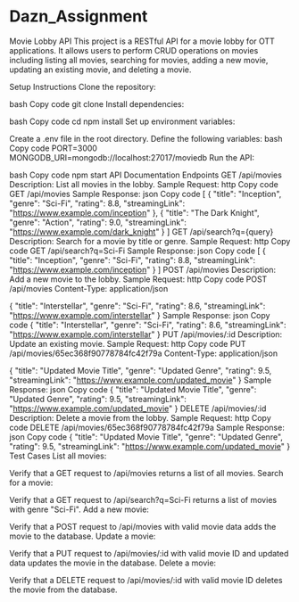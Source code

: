 # Dazn_Assignment 
Movie Lobby API
This project is a RESTful API for a movie lobby for OTT applications. It allows users to perform CRUD operations on movies including listing all movies, searching for movies, adding a new movie, updating an existing movie, and deleting a movie.

Setup Instructions
Clone the repository:

bash
Copy code
git clone <repository-url>
Install dependencies:

bash
Copy code
cd <project-folder>
npm install
Set up environment variables:

Create a .env file in the root directory.
Define the following variables:
bash
Copy code
PORT=3000
MONGODB_URI=mongodb://localhost:27017/moviedb
Run the API:

bash
Copy code
npm start
API Documentation
Endpoints
GET /api/movies
Description: List all movies in the lobby.
Sample Request:
http
Copy code
GET /api/movies
Sample Response:
json
Copy code
[
  {
    "title": "Inception",
    "genre": "Sci-Fi",
    "rating": 8.8,
    "streamingLink": "https://www.example.com/inception"
  },
  {
    "title": "The Dark Knight",
    "genre": "Action",
    "rating": 9.0,
    "streamingLink": "https://www.example.com/dark_knight"
  }
]
GET /api/search?q={query}
Description: Search for a movie by title or genre.
Sample Request:
http
Copy code
GET /api/search?q=Sci-Fi
Sample Response:
json
Copy code
[
  {
    "title": "Inception",
    "genre": "Sci-Fi",
    "rating": 8.8,
    "streamingLink": "https://www.example.com/inception"
  }
]
POST /api/movies
Description: Add a new movie to the lobby.
Sample Request:
http
Copy code
POST /api/movies
Content-Type: application/json

{
  "title": "Interstellar",
  "genre": "Sci-Fi",
  "rating": 8.6,
  "streamingLink": "https://www.example.com/interstellar"
}
Sample Response:
json
Copy code
{
  "title": "Interstellar",
  "genre": "Sci-Fi",
  "rating": 8.6,
  "streamingLink": "https://www.example.com/interstellar"
}
PUT /api/movies/:id
Description: Update an existing movie.
Sample Request:
http
Copy code
PUT /api/movies/65ec368f90778784fc42f79a
Content-Type: application/json

{
  "title": "Updated Movie Title",
  "genre": "Updated Genre",
  "rating": 9.5,
  "streamingLink": "https://www.example.com/updated_movie"
}
Sample Response:
json
Copy code
{
  "title": "Updated Movie Title",
  "genre": "Updated Genre",
  "rating": 9.5,
  "streamingLink": "https://www.example.com/updated_movie"
}
DELETE /api/movies/:id
Description: Delete a movie from the lobby.
Sample Request:
http
Copy code
DELETE /api/movies/65ec368f90778784fc42f79a
Sample Response:
json
Copy code
{
  "title": "Updated Movie Title",
  "genre": "Updated Genre",
  "rating": 9.5,
  "streamingLink": "https://www.example.com/updated_movie"
}
Test Cases
List all movies:

Verify that a GET request to /api/movies returns a list of all movies.
Search for a movie:

Verify that a GET request to /api/search?q=Sci-Fi returns a list of movies with genre "Sci-Fi".
Add a new movie:

Verify that a POST request to /api/movies with valid movie data adds the movie to the database.
Update a movie:

Verify that a PUT request to /api/movies/:id with valid movie ID and updated data updates the movie in the database.
Delete a movie:

Verify that a DELETE request to /api/movies/:id with valid movie ID deletes the movie from the database.
